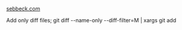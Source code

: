 [sebbeck.com](https://blog.sebbeck.com)

Add only diff files; git diff --name-only --diff-filter=M | xargs git add
